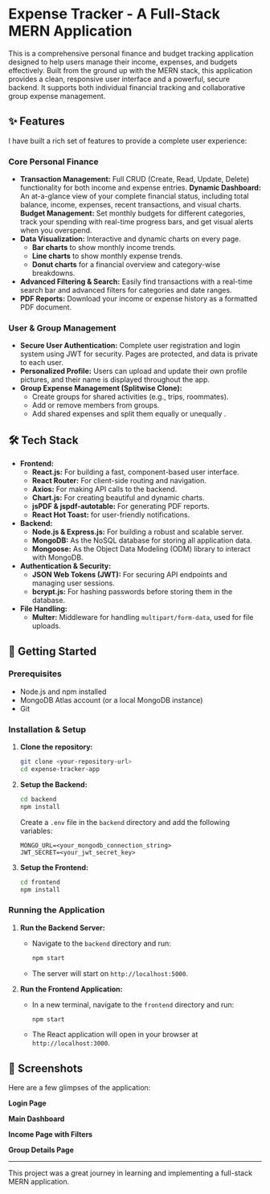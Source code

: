 # Expense Tracker - A Full-Stack MERN Application

This is a comprehensive personal finance and budget tracking application designed to help users manage their income, expenses, and budgets effectively. Built from the ground up with the MERN stack, this application provides a clean, responsive user interface and a powerful, secure backend. It supports both individual financial tracking and collaborative group expense management.

## ✨ Features

I have built a rich set of features to provide a complete user experience:

### Core Personal Finance

  * **Transaction Management:** Full CRUD (Create, Read, Update, Delete) functionality for both income and expense entries.
**Dynamic Dashboard:** An at-a-glance view of your complete financial status, including total balance, income, expenses, recent transactions, and visual charts. 
**Budget Management:** Set monthly budgets for different categories, track your spending with real-time progress bars, and get visual alerts when you overspend. 
  * **Data Visualization:** Interactive and dynamic charts on every page.
      * **Bar charts** to show monthly income trends.
      * **Line charts** to show monthly expense trends. 
      * **Donut charts** for a financial overview and category-wise breakdowns. 
  * **Advanced Filtering & Search:** Easily find transactions with a real-time search bar and advanced filters for categories and date ranges. 
  * **PDF Reports:** Download your income or expense history as a formatted PDF document.

### User & Group Management

  * **Secure User Authentication:** Complete user registration and login system using JWT for security.  Pages are protected, and data is private to each user.
  * **Personalized Profile:** Users can upload and update their own profile pictures, and their name is displayed throughout the app.
  * **Group Expense Management (Splitwise Clone):**
      * Create groups for shared activities (e.g., trips, roommates).
      * Add or remove members from groups.
      * Add shared expenses and split them equally or unequally .

## 🛠️ Tech Stack

  * **Frontend:**
      * **React.js:** For building a fast, component-based user interface.
      * **React Router:** For client-side routing and navigation.
      * **Axios:** For making API calls to the backend.
      * **Chart.js:** For creating beautiful and dynamic charts.
      * **jsPDF & jspdf-autotable:** For generating PDF reports.
      * **React Hot Toast:** for user-friendly notifications.
  * **Backend:**
      * **Node.js & Express.js:** For building a robust and scalable server.
      * **MongoDB:** As the NoSQL database for storing all application data.
      * **Mongoose:** As the Object Data Modeling (ODM) library to interact with MongoDB.
  * **Authentication & Security:**
      * **JSON Web Tokens (JWT):** For securing API endpoints and managing user sessions.
      * **bcrypt.js:** For hashing passwords before storing them in the database.
  * **File Handling:**
      * **Multer:** Middleware for handling `multipart/form-data`, used for file uploads.

## 🚀 Getting Started

### Prerequisites

  * Node.js and npm installed
  * MongoDB Atlas account (or a local MongoDB instance)
  * Git

### Installation & Setup

1.  **Clone the repository:**

    ```bash
    git clone <your-repository-url>
    cd expense-tracker-app
    ```

2.  **Setup the Backend:**

    ```bash
    cd backend
    npm install
    ```

    Create a `.env` file in the `backend` directory and add the following variables:

    ```
    MONGO_URL=<your_mongodb_connection_string>
    JWT_SECRET=<your_jwt_secret_key>
    ```

3.  **Setup the Frontend:**

    ```bash
    cd frontend
    npm install
    ```

### Running the Application

1.  **Run the Backend Server:**

      * Navigate to the `backend` directory and run:
        ```bash
        npm start
        ```
      * The server will start on `http://localhost:5000`.

2.  **Run the Frontend Application:**

      * In a new terminal, navigate to the `frontend` directory and run:
        ```bash
        npm start
        ```
      * The React application will open in your browser at `http://localhost:3000`.

## 📸 Screenshots

Here are a few glimpses of the application:

**Login Page**

**Main Dashboard**

**Income Page with Filters**

**Group Details Page**

-----

This project was a great journey in learning and implementing a full-stack MERN application.
